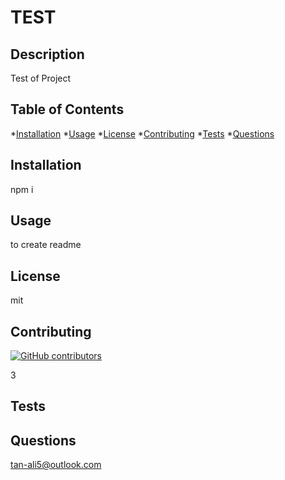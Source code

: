 
  # TEST

  

  ## Description

  Test of Project
  
  ## Table of Contents
  
  *[Installation](#installation)
  *[Usage](#Usage)
  *[License](#License)
  *[Contributing](#Contributing)
  *[Tests](#Tests)
  *[Questions](#Questions)


  ## Installation

  npm i

  ## Usage

  to create readme

  ## License

  mit

  ## Contributing

  [![GitHub contributors](https://img.shields.io/github/contributors/StrapDown.js.svg)](https://GitHub.com/StrapDown.js/graphs/contributors/)
   

  3

  ## Tests

  

  ## Questions

  tan-ali5@outlook.com
  
  